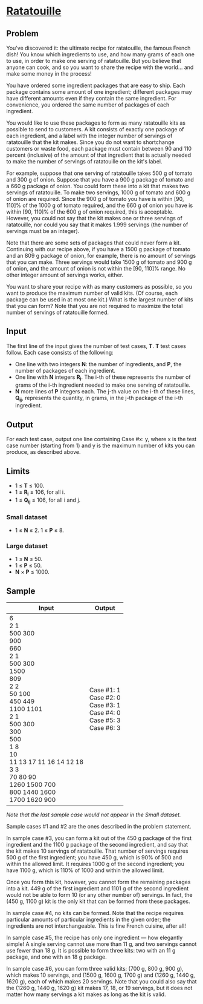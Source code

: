 # [Ratatouille](https://code.google.com/codejam/contest/5304486/dashboard#s=p1)

## Problem

You've discovered it: the ultimate recipe for ratatouille, the famous French dish! You know which ingredients to use, and how many grams of each one to use, in order to make one serving of ratatouille. But you believe that anyone can cook, and so you want to share the recipe with the world... and make some money in the process!

You have ordered some ingredient packages that are easy to ship. Each package contains some amount of one ingredient; different packages may have different amounts even if they contain the same ingredient. For convenience, you ordered the same number of packages of each ingredient.

You would like to use these packages to form as many ratatouille kits as possible to send to customers. A kit consists of exactly one package of each ingredient, and a label with the integer number of servings of ratatouille that the kit makes. Since you do not want to shortchange customers or waste food, each package must contain between 90 and 110 percent (inclusive) of the amount of that ingredient that is actually needed to make the number of servings of ratatouille on the kit's label.

For example, suppose that one serving of ratatouille takes 500 g of tomato and 300 g of onion. Suppose that you have a 900 g package of tomato and a 660 g package of onion. You could form these into a kit that makes two servings of ratatouille. To make two servings, 1000 g of tomato and 600 g of onion are required. Since the 900 g of tomato you have is within [90, 110]% of the 1000 g of tomato required, and the 660 g of onion you have is within [90, 110]% of the 600 g of onion required, this is acceptable. However, you could not say that the kit makes one or three servings of ratatouille, nor could you say that it makes 1.999 servings (the number of servings must be an integer).

Note that there are some sets of packages that could never form a kit. Continuing with our recipe above, if you have a 1500 g package of tomato and an 809 g package of onion, for example, there is no amount of servings that you can make. Three servings would take 1500 g of tomato and 900 g of onion, and the amount of onion is not within the [90, 110]% range. No other integer amount of servings works, either.

You want to share your recipe with as many customers as possible, so you want to produce the maximum number of valid kits. (Of course, each package can be used in at most one kit.) What is the largest number of kits that you can form? Note that you are not required to maximize the total number of servings of ratatouille formed.

## Input

The first line of the input gives the number of test cases, **T**. **T** test cases follow. Each case consists of the following:

* One line with two integers **N**: the number of ingredients, and **P**, the number of packages of each ingredient.
* One line with **N** integers **R<sub>i</sub>**. The i-th of these represents the number of grams of the i-th ingredient needed to make one serving of ratatouille.
* **N** more lines of **P** integers each. The j-th value on the i-th of these lines, **Q<sub>ij</sub>**, represents the quantity, in grams, in the j-th package of the i-th ingredient.

## Output

For each test case, output one line containing Case #x: y, where x is the test case number (starting from 1) and y is the maximum number of kits you can produce, as described above.

## Limits

* 1 ≤ **T** ≤ 100.
* 1 ≤ **R<sub>i</sub>** ≤ 106, for all i.
* 1 ≤ **Q<sub>ij</sub>** ≤ 106, for all i and j.

### Small dataset

* 1 ≤ **N** ≤ 2.
 1 ≤ **P** ≤ 8.

### Large dataset

* 1 ≤ **N** ≤ 50.
* 1 ≤ **P** ≤ 50.
* **N** × **P** ≤ 1000.

## Sample

|Input | Output|
|------|-------|
|6 <br />2 1 <br />500 300 <br />900 <br />660 <br />2 1 <br />500 300 <br />1500 <br />809<br />2 2 <br />50 100 <br />450 449 <br />1100 1101 <br />2 1 <br />500 300 <br />300 <br />500 <br />1 8 <br />10 <br />11 13 17 11 16 14 12 18 <br />3 3 <br />70 80 90 <br />1260 1500 700 <br />800 1440 1600 <br />1700 1620 900 | Case #1: 1 <br />Case #2: 0 <br />Case #3: 1 <br />Case #4: 0 <br />Case #5: 3 <br />Case #6: 3|

*Note that the last sample case would not appear in the Small dataset.*

Sample cases #1 and #2 are the ones described in the problem statement.

In sample case #3, you can form a kit out of the 450 g package of the first ingredient and the 1100 g package of the second ingredient, and say that the kit makes 10 servings of ratatouille. That number of servings requires 500 g of the first ingredient; you have 450 g, which is 90% of 500 and within the allowed limit. It requires 1000 g of the second ingredient; you have 1100 g, which is 110% of 1000 and within the allowed limit.

Once you form this kit, however, you cannot form the remaining packages into a kit. 449 g of the first ingredient and 1101 g of the second ingredient would not be able to form 10 (or any other number of) servings. In fact, the (450 g, 1100 g) kit is the only kit that can be formed from these packages.

In sample case #4, no kits can be formed. Note that the recipe requires particular amounts of particular ingredients in the given order; the ingredients are not interchangeable. This is fine French cuisine, after all!

In sample case #5, the recipe has only one ingredient — how elegantly simple! A single serving cannot use more than 11 g, and two servings cannot use fewer than 18 g. It is possible to form three kits: two with an 11 g package, and one with an 18 g package.

In sample case #6, you can form three valid kits: (700 g, 800 g, 900 g), which makes 10 servings, and (1500 g, 1600 g, 1700 g) and (1260 g, 1440 g, 1620 g), each of which makes 20 servings. Note that you could also say that the (1260 g, 1440 g, 1620 g) kit makes 17, 18, or 19 servings, but it does not matter how many servings a kit makes as long as the kit is valid.
